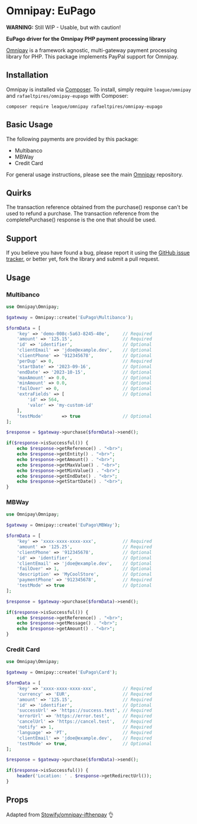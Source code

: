 # Omnipay: EuPago

**WARNING:** Still WIP - Usable, but with caution!

**EuPago driver for the Omnipay PHP payment processing library**

[Omnipay](https://github.com/thephpleague/omnipay) is a framework agnostic, multi-gateway payment
processing library for PHP. This package implements PayPal support for Omnipay.

## Installation

Omnipay is installed via [Composer](http://getcomposer.org/). To install, simply require `league/omnipay` and `rafaeltpires/omnipay-eupago` with Composer:

```
composer require league/omnipay rafaeltpires/omnipay-eupago
```
## Basic Usage

The following payments are provided by this package:

* Multibanco
* MBWay
* Credit Card

For general usage instructions, please see the main [Omnipay](https://github.com/thephpleague/omnipay)
repository.

## Quirks

The transaction reference obtained from the purchase() response can't be used to refund a purchase. The transaction reference from the completePurchase() response is the one that should be used.

## Support

If you believe you have found a bug, please report it using the [GitHub issue tracker](https://github.com/rafaeltpires/omnipay-eupago/issues),
or better yet, fork the library and submit a pull request.

## Usage

### Multibanco

````php
use Omnipay\Omnipay;

$gateway = Omnipay::create('EuPago\Multibanco');

$formData = [
    'key' => 'demo-008c-5a63-8245-40e',     // Required
    'amount' => '125.15',                   // Required
    'id' => 'identifier',                   // Optional
    'clientEmail' => 'jdoe@example.dev',    // Optional
    'clientPhone' => '912345678',           // Optional
    'perDup' => 0,                          // Required
    'startDate' => '2023-09-16',            // Optional
    'endDate' => '2023-10-15',              // Optional
    'maxAmount' => 0.0,                     // Optional
    'minAmount' => 0.0,                     // Optional
    'failOver' => 0,                        // Optional
    'extraFields' => [                      // Optional
        'id' => 564,
        'valor' => 'my-custom-id'
    ],
    'testMode'       => true                // Optional
];

$response = $gateway->purchase($formData)->send();

if($response->isSuccessful()) {
    echo $response->getReference() . "<br>";
    echo $response->getEntity() . "<br>";
    echo $response->getAmount() . "<br>";
    echo $response->getMaxValue() . "<br>";
    echo $response->getMinValue() . "<br>";
    echo $response->getEndDate() . "<br>";
    echo $response->getStartDate() . "<br>";
}
````

### MBWay

```php
use Omnipay\Omnipay;

$gateway = Omnipay::create('EuPago\MBWay');

$formData = [
    'key' => 'xxxx-xxxx-xxxx-xxx',          // Required
    'amount' => '125.25',                   // Required
    'clientPhone' => '912345678',           // Optional
    'id' => 'identifier',                   // Optional
    'clientEmail' => 'jdoe@example.dev',    // Optional
    'failOver' => 1,                        // Optional
    'description' => 'MyCoolStore',         // Optional
    'paymentPhone' => '912345678',          // Required
    'testMode' => true                      // Optional
];

$response = $gateway->purchase($formData)->send();

if($response->isSuccessful()) {
    echo $response->getReference() . "<br>";
    echo $response->getMessage() . "<br>";
    echo $response->getAmount() . "<br>";
}
```

### Credit Card

```php
use Omnipay\Omnipay;

$gateway = Omnipay::create('EuPago\Card');

$formData = [
    'key' => 'xxxx-xxxx-xxxx-xxx',          // Required
    'currency' => 'EUR',                    // Required 
    'amount' => '125.15',                   // Required
    'id' => 'identifier',                   // Optional
    'successUrl' => 'https://success.test', // Required
    'errorUrl' => 'https://error.test',     // Required
    'cancelUrl' => 'https://cancel.test',   // Required
    'notify' => 1,                          // Required
    'language' => 'PT',                     // Required
    'clientEmail' => 'jdoe@example.dev',    // Required
    'testMode' => true,                     // Optional
];

$response = $gateway->purchase($formData)->send();

if($response->isSuccessful()) {
    header('Location: ' . $response->getRedirectUrl());
}
```

## Props

Adapted from [Stowify/omnipay-ifthenpay](https://github.com/Stowify/omnipay-ifthenpay) 👌
